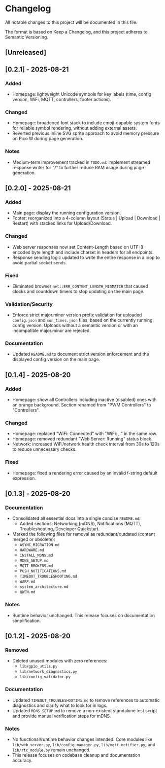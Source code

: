 # Changelog

All notable changes to this project will be documented in this file.

The format is based on Keep a Changelog, and this project adheres to Semantic Versioning.

## [Unreleased]

## [0.2.1] - 2025-08-21

### Added
- Homepage: lightweight Unicode symbols for key labels (time, config version, WiFi, MQTT, controllers, footer actions).

### Changed
- Homepage: broadened font stack to include emoji-capable system fonts for reliable symbol rendering, without adding external assets.
- Reverted previous inline SVG sprite approach to avoid memory pressure on Pico W during page generation.

### Notes
- Medium-term improvement tracked in `TODO.md`: implement streamed response writer for "/" to further reduce RAM usage during page generation.

## [0.2.0] - 2025-08-21

### Added
- Main page: display the running configuration version.
- Footer: reorganized into a 4-column layout (Status | Upload | Download | Restart) with stacked links for Upload/Download.

### Changed
- Web server responses now set Content-Length based on UTF-8 encoded byte length and include charset in headers for all endpoints.
- Response sending logic updated to write the entire response in a loop to avoid partial socket sends.

### Fixed
- Eliminated browser `net::ERR_CONTENT_LENGTH_MISMATCH` that caused clocks and countdown timers to stop updating on the main page.

### Validation/Security
- Enforce strict major.minor version prefix validation for uploaded `config.json` and `sun_times.json` files, based on the currently running config version. Uploads without a semantic version or with an incompatible major.minor are rejected.

### Documentation
- Updated `README.md` to document strict version enforcement and the displayed config version on the main page.

## [0.1.4] - 2025-08-20

### Added
- Homepage: show all Controllers including inactive (disabled) ones with an orange background. Section renamed from "PWM Controllers" to "Controllers".

### Changed
- Homepage: replaced "WiFi: Connected" with "WiFi: <SSID>, <IP>" in the same row.
- Homepage: removed redundant "Web Server: Running" status block.
- Network: increased WiFi/network health check interval from 30s to 120s to reduce unnecessary checks.

### Fixed
- Homepage: fixed a rendering error caused by an invalid f-string default expression.

## [0.1.3] - 2025-08-20

### Documentation
- Consolidated all essential docs into a single concise `README.md`:
  - Added sections: Networking (mDNS), Notifications (MQTT), Troubleshooting, Developer Quickstart.
- Marked the following files for removal as redundant/outdated (content merged or obsolete):
  - `ASYNC_MIGRATION.md`
  - `HARDWARE.md`
  - `INSTALL_MDNS.md`
  - `MDNS_SETUP.md`
  - `MQTT_BROKERS.md`
  - `PUSH_NOTIFICATIONS.md`
  - `TIMEOUT_TROUBLESHOOTING.md`
  - `WARP.md`
  - `system_architecture.md`
  - `QWEN.md`

### Notes
- Runtime behavior unchanged. This release focuses on documentation simplification.

## [0.1.2] - 2025-08-20

### Removed
- Deleted unused modules with zero references:
  - `lib/gpio_utils.py`
  - `lib/network_diagnostics.py`
  - `lib/config_validator.py`

### Documentation
- Updated `TIMEOUT_TROUBLESHOOTING.md` to remove references to automatic diagnostics and clarify what to look for in logs.
- Updated `MDNS_SETUP.md` to remove a non-existent standalone test script and provide manual verification steps for mDNS.

### Notes
- No functional/runtime behavior changes intended. Core modules like `lib/web_server.py`, `lib/config_manager.py`, `lib/mqtt_notifier.py`, and `lib/rtc_module.py` remain unchanged.
- This release focuses on codebase cleanup and documentation accuracy.
